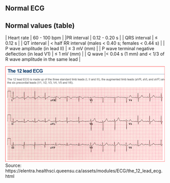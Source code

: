 ## Normal ECG 

Normal values (table)
----------------------------------------
| Heart rate	 	 	| 60 - 100 bpm    |
|PR interval	 	 	| 0.12 - 0.20 s   |
| QRS interval	 	| 	≤ 0.12 s      |
| QT interval	 	 	| < half RR interval (males < 0.40 s; females < 0.44 s)  |
| P wave amplitude (in lead II)	 	                	| ≤ 3 mV (mm)          |
| P wave terminal negative deflection (in lead V1)	| ≤ 1 mV (mm)          |
| Q wave	 	      |< 0.04 s (1 mm) and < 1/3 of R wave amplitude in the same lead  |

<img src="normal_ecg_img.png" >
Source: https://elentra.healthsci.queensu.ca/assets/modules/ECG/the_12_lead_ecg.html  


